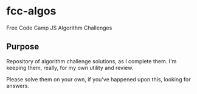 # fcc-algos
Free Code Camp JS Algorithm Challenges

## Purpose
Repository of algorithm challenge solutions, as I complete them.
I'm keeping them, really, for my own utility and review.

Please solve them on your own, if you've happened upon this, looking for answers.
